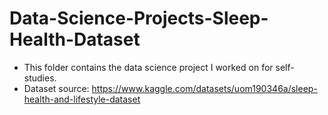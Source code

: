 # Data-Science-Projects-Sleep-Health-Dataset
- This folder contains the data science project I worked on for self-studies.
- Dataset source: https://www.kaggle.com/datasets/uom190346a/sleep-health-and-lifestyle-dataset
